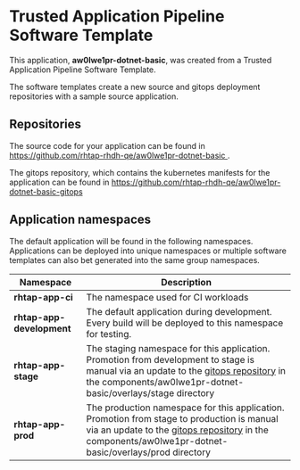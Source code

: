 # Trusted Application Pipeline Software Template

This application, **aw0lwe1pr-dotnet-basic**, was created from a Trusted Application Pipeline Software Template.

The software templates create a new source and gitops deployment repositories with a sample source application. 

## Repositories

The source code for your application can be found in [https://github.com/rhtap-rhdh-qe/aw0lwe1pr-dotnet-basic ](https://github.com/rhtap-rhdh-qe/aw0lwe1pr-dotnet-basic ).
 
The gitops repository, which contains the kubernetes manifests for the application can be found in 
[https://github.com/rhtap-rhdh-qe/aw0lwe1pr-dotnet-basic-gitops ](https://github.com/rhtap-rhdh-qe/aw0lwe1pr-dotnet-basic-gitops ) 

## Application namespaces 

The default application will be found in the following namespaces. Applications can be deployed into unique namespaces or multiple software templates can also bet generated into the same group namespaces.  

|  Namespace   |  Description   |  
| -------- | -------- |
| **rhtap-app-ci** | The namespace used for CI workloads |
| **rhtap-app-development** | The default application during development. Every build will be deployed to this namespace for testing. |
| **rhtap-app-stage** | The staging namespace for this application. Promotion from development to stage is manual via an update to the [gitops repository](https://github.com/rhtap-rhdh-qe/aw0lwe1pr-dotnet-basic-gitops ) in the components/aw0lwe1pr-dotnet-basic/overlays/stage directory |
| **rhtap-app-prod** | The production namespace for this application. Promotion from stage to production is manual via an update to the [gitops repository](https://github.com/rhtap-rhdh-qe/aw0lwe1pr-dotnet-basic-gitops ) in the components/aw0lwe1pr-dotnet-basic/overlays/prod directory |
